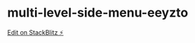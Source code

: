 # multi-level-side-menu-eeyzto

[Edit on StackBlitz ⚡️](https://stackblitz.com/edit/multi-level-side-menu-eeyzto)